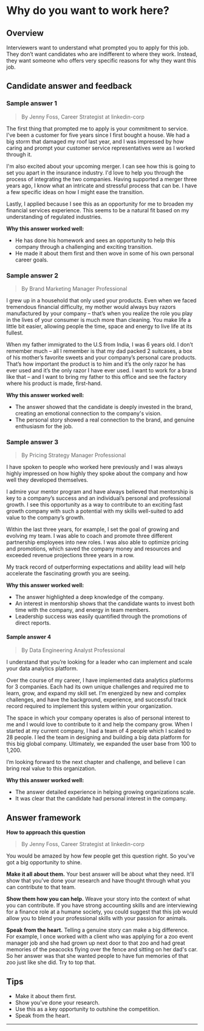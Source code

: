 # Why do you want to work here?

## Overview
Interviewers want to understand what prompted you to apply for this job. They don’t want candidates who are indifferent to where they work. Instead, they want someone who offers very specific reasons for why they want this job.

## Candidate answer and feedback

### Sample answer 1
> By Jenny Foss, Career Strategist at linkedin-corp

The first thing that prompted me to apply is your commitment to service. I've been a customer for five years since I first bought a house. We had a big storm that damaged my roof last year, and I was impressed by how caring and prompt your customer service representatives were as I worked through it.

I'm also excited about your upcoming merger. I can see how this is going to set you apart in the insurance industry. I'd love to help you through the process of integrating the two companies. Having supported a merger three years ago, I know what an intricate and stressful process that can be. I have a few specific ideas on how I might ease the transition.

Lastly, I applied because I see this as an opportunity for me to broaden my financial services experience. This seems to be a natural fit based on my understanding of regulated industries.

**Why this answer worked well:**

* He has done his homework and sees an opportunity to help this company through a challenging and exciting transition.
* He made it about them first and then wove in some of his own personal career goals.

### Sample answer 2
> By Brand Marketing Manager Professional

I grew up in a household that only used your products. Even when we faced tremendous financial difficulty, my mother would always buy razors manufactured by your company – that’s when you realize the role you play in the lives of your consumer is much more than cleaning. You make life a little bit easier, allowing people the time, space and energy to live life at its fullest.

When my father immigrated to the U.S from India, I was 6 years old. I don’t remember much – all I remember is that my dad packed 2 suitcases, a box of his mother’s favorite sweets and your company’s personal care products. That’s how important the product is to him and it’s the only razor he has ever used and it’s the only razor I have ever used. I want to work for a brand like that – and I want to bring my father to this office and see the factory where his product is made, first-hand.

**Why this answer worked well:**

* The answer showed that the candidate is deeply invested in the brand, creating an emotional connection to the company's vision.
* The personal story showed a real connection to the brand, and genuine enthusiasm for the job.

### Sample answer 3
> By Pricing Strategy Manager Professional

I have spoken to people who worked here previously and I was always highly impressed on how highly they spoke about the company and how well they developed themselves.

I admire your mentor program and have always believed that mentorship is key to a company’s success and an individual’s personal and professional growth. I see this opportunity as a way to contribute to an exciting fast growth company with such a potential with my skills well-suited to add value to the company’s growth.

Within the last three years, for example, I set the goal of growing and evolving my team. I was able to coach and promote three different partnership employees into new roles. I was also able to optimize pricing and promotions, which saved the company money and resources and exceeded revenue projections three years in a row.

My track record of outperforming expectations and ability lead will help accelerate the fascinating growth you are seeing.

**Why this answer worked well:**

* The answer highlighted a deep knowledge of the company.
* An interest in mentorship shows that the candidate wants to invest both time with the company, and energy in team members.
* Leadership success was easily quantified through the promotions of direct reports.

#### Sample answer 4
> By Data Engineering Analyst Professional

I understand that you’re looking for a leader who can implement and scale your data analytics platform.

Over the course of my career, I have implemented data analytics platforms for 3 companies. Each had its own unique challenges and required me to learn, grow, and expand my skill set. I’m energized by new and complex challenges, and have the background, experience, and successful track record required to implement this system within your organization.

The space in which your company operates is also of personal interest to me and I would love to contribute to it and help the company grow. When I started at my current company, I had a team of 4 people which I scaled to 28 people. I led the team in designing and building a big data platform for this big global company. Ultimately, we expanded the user base from 100 to 1,200.

I’m looking forward to the next chapter and challenge, and believe I can bring real value to this organization.

**Why this answer worked well:**

* The answer detailed experience in helping growing organizations scale.
* It was clear that the candidate had personal interest in the company.

## Answer framework

**How to approach this question**

> By Jenny Foss, Career Strategist at linkedin-corp

You would be amazed by how few people get this question right. So you've got a big opportunity to shine.

**Make it all about them.** Your best answer will be about what they need. It'll show that you've done your research and have thought through what you can contribute to that team.

**Show them how you can help.** Weave your story into the context of what you can contribute. If you have strong accounting skills and are interviewing for a finance role at a humane society, you could suggest that this job would allow you to blend your professional skills with your passion for animals.

**Speak from the heart.** Telling a genuine story can make a big difference. For example, I once worked with a client who was applying for a zoo event manager job and she had grown up next door to that zoo and had great memories of the peacocks flying over the fence and sitting on her dad's car. So her answer was that she wanted people to have fun memories of that zoo just like she did. Try to top that.

## Tips

* Make it about them first.
* Show you’ve done your research.
* Use this as a key opportunity to outshine the competition.
* Speak from the heart.

---
